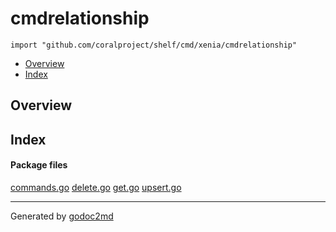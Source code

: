 

# cmdrelationship
`import "github.com/coralproject/shelf/cmd/xenia/cmdrelationship"`

* [Overview](#pkg-overview)
* [Index](#pkg-index)

## <a name="pkg-overview">Overview</a>



## <a name="pkg-index">Index</a>


#### <a name="pkg-files">Package files</a>
[commands.go](/src/github.com/coralproject/shelf/cmd/xenia/cmdrelationship/commands.go) [delete.go](/src/github.com/coralproject/shelf/cmd/xenia/cmdrelationship/delete.go) [get.go](/src/github.com/coralproject/shelf/cmd/xenia/cmdrelationship/get.go) [upsert.go](/src/github.com/coralproject/shelf/cmd/xenia/cmdrelationship/upsert.go) 










- - -
Generated by [godoc2md](http://godoc.org/github.com/davecheney/godoc2md)
